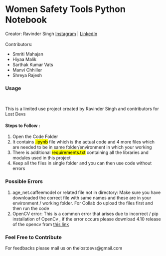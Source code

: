 # Women Safety Tools Python Notebook
Creator: Ravinder Singh <a href="https://www.instagram.com/who.ravinder">Instagram</a> | <a href="https://www.linkedin.com/in/ravinderwbt/">LinkedIn</a> <br><br>
Contributors:
<ul>
  <li>Smriti Mahajan</li>
  <li>Hiyaa Malik</li>
  <li>Sarthak Kumar Vats</li>
  <li>Manvi Chhiller</li>
  <li>Shreya Rajesh</li>
</ul>
<h3>Usage</h3><br>
<p>This is a limited use project created by Ravinder Singh and contributors for Lost Devs</p>
<h4>Steps to Follow : </h4>
<ol>
  <li>Open the Code Folder</li>
  <li>It contains <mark>.ipynb</mark> file which is the actual code and 4 more files which are needed to be in same folder/environment in which your working</li>
  <li>There is additional <mark>requirements.txt</mark> containing all the libraries and modules used in this project</li>
  <li>Keep all the files in single folder and you can then use code without errors</li>
</ol>

<h3>Possible Errors</h3>
<ol>
  <li>age_net.caffeemodel or related file not in directory: Make sure you have downloaded the correct file with same names and these are in your environment / working folder. For Collab do upload the files first and then run the code</li>
  <li>OpenCV error: This is a common error that arises due to incorrect / pip installation of OpenCv , if the error occurs please download 4.10 release of the opencv from <a href="https://opencv.org/releases/">this link</a> </li>
</ol>

<h3>Feel Free to Contribute</h3>
<p>For feedbacks please mail us on thelostdevs@gmail.com</p>
